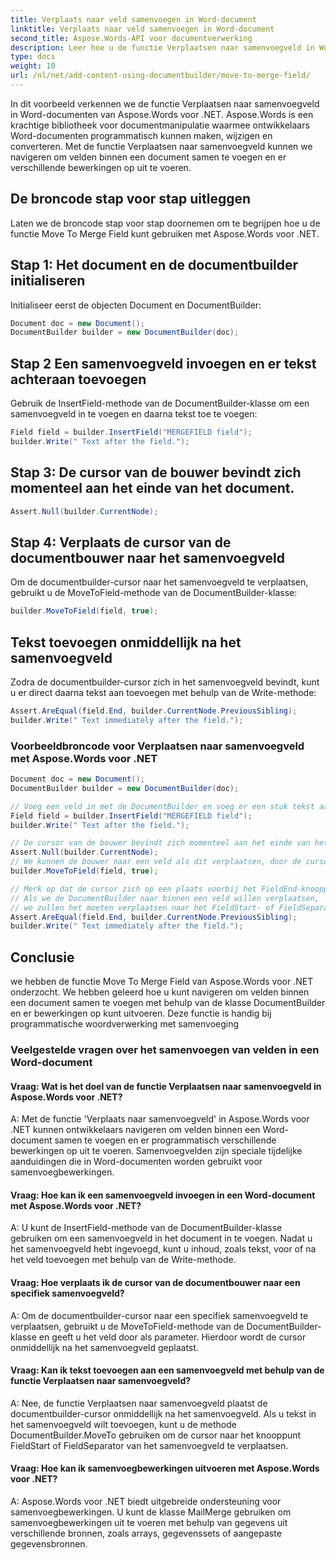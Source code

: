 ```yaml
---
title: Verplaats naar veld samenvoegen in Word-document
linktitle: Verplaats naar veld samenvoegen in Word-document
second_title: Aspose.Words-API voor documentverwerking
description: Leer hoe u de functie Verplaatsen naar samenvoegveld in Word-documenten van Aspose.Words voor .NET implementeert met behulp van een stapsgewijze handleiding.
type: docs
weight: 10
url: /nl/net/add-content-using-documentbuilder/move-to-merge-field/
---
```

In dit voorbeeld verkennen we de functie Verplaatsen naar samenvoegveld in Word-documenten van Aspose.Words voor .NET. Aspose.Words is een krachtige bibliotheek voor documentmanipulatie waarmee ontwikkelaars Word-documenten programmatisch kunnen maken, wijzigen en converteren. Met de functie Verplaatsen naar samenvoegveld kunnen we navigeren om velden binnen een document samen te voegen en er verschillende bewerkingen op uit te voeren.


## De broncode stap voor stap uitleggen

Laten we de broncode stap voor stap doornemen om te begrijpen hoe u de functie Move To Merge Field kunt gebruiken met Aspose.Words voor .NET.

## Stap 1: Het document en de documentbuilder initialiseren

Initialiseer eerst de objecten Document en DocumentBuilder:

```csharp
Document doc = new Document();
DocumentBuilder builder = new DocumentBuilder(doc);
```

## Stap 2 Een samenvoegveld invoegen en er tekst achteraan toevoegen

Gebruik de InsertField-methode van de DocumentBuilder-klasse om een samenvoegveld in te voegen en daarna tekst toe te voegen:

```csharp
Field field = builder.InsertField("MERGEFIELD field");
builder.Write(" Text after the field.");
```

## Stap 3: De cursor van de bouwer bevindt zich momenteel aan het einde van het document.

```csharp
Assert.Null(builder.CurrentNode);
```
## Stap 4: Verplaats de cursor van de documentbouwer naar het samenvoegveld

Om de documentbuilder-cursor naar het samenvoegveld te verplaatsen, gebruikt u de MoveToField-methode van de DocumentBuilder-klasse:

```csharp
builder.MoveToField(field, true);
```

## Tekst toevoegen onmiddellijk na het samenvoegveld

Zodra de documentbuilder-cursor zich in het samenvoegveld bevindt, kunt u er direct daarna tekst aan toevoegen met behulp van de Write-methode:

```csharp
Assert.AreEqual(field.End, builder.CurrentNode.PreviousSibling);
builder.Write(" Text immediately after the field.");
```

### Voorbeeldbroncode voor Verplaatsen naar samenvoegveld met Aspose.Words voor .NET

```csharp
Document doc = new Document();
DocumentBuilder builder = new DocumentBuilder(doc);

// Voeg een veld in met de DocumentBuilder en voeg er een stuk tekst aan toe.
Field field = builder.InsertField("MERGEFIELD field");
builder.Write(" Text after the field.");

// De cursor van de bouwer bevindt zich momenteel aan het einde van het document.
Assert.Null(builder.CurrentNode);
// We kunnen de bouwer naar een veld als dit verplaatsen, door de cursor direct na het veld te plaatsen.
builder.MoveToField(field, true);

// Merk op dat de cursor zich op een plaats voorbij het FieldEnd-knooppunt van het veld bevindt, wat betekent dat we ons niet daadwerkelijk in het veld bevinden.
// Als we de DocumentBuilder naar binnen een veld willen verplaatsen,
// we zullen het moeten verplaatsen naar het FieldStart- of FieldSeparator-knooppunt van een veld met behulp van de DocumentBuilder.MoveTo() -methode.
Assert.AreEqual(field.End, builder.CurrentNode.PreviousSibling);
builder.Write(" Text immediately after the field.");
```

## Conclusie

we hebben de functie Move To Merge Field van Aspose.Words voor .NET onderzocht. We hebben geleerd hoe u kunt navigeren om velden binnen een document samen te voegen met behulp van de klasse DocumentBuilder en er bewerkingen op kunt uitvoeren. Deze functie is handig bij programmatische woordverwerking met samenvoeging

### Veelgestelde vragen over het samenvoegen van velden in een Word-document

#### Vraag: Wat is het doel van de functie Verplaatsen naar samenvoegveld in Aspose.Words voor .NET?

A: Met de functie 'Verplaats naar samenvoegveld' in Aspose.Words voor .NET kunnen ontwikkelaars navigeren om velden binnen een Word-document samen te voegen en er programmatisch verschillende bewerkingen op uit te voeren. Samenvoegvelden zijn speciale tijdelijke aanduidingen die in Word-documenten worden gebruikt voor samenvoegbewerkingen.

#### Vraag: Hoe kan ik een samenvoegveld invoegen in een Word-document met Aspose.Words voor .NET?

A: U kunt de InsertField-methode van de DocumentBuilder-klasse gebruiken om een samenvoegveld in het document in te voegen. Nadat u het samenvoegveld hebt ingevoegd, kunt u inhoud, zoals tekst, voor of na het veld toevoegen met behulp van de Write-methode.

#### Vraag: Hoe verplaats ik de cursor van de documentbouwer naar een specifiek samenvoegveld?

A: Om de documentbuilder-cursor naar een specifiek samenvoegveld te verplaatsen, gebruikt u de MoveToField-methode van de DocumentBuilder-klasse en geeft u het veld door als parameter. Hierdoor wordt de cursor onmiddellijk na het samenvoegveld geplaatst.

#### Vraag: Kan ik tekst toevoegen aan een samenvoegveld met behulp van de functie Verplaatsen naar samenvoegveld?

A: Nee, de functie Verplaatsen naar samenvoegveld plaatst de documentbuilder-cursor onmiddellijk na het samenvoegveld. Als u tekst in het samenvoegveld wilt toevoegen, kunt u de methode DocumentBuilder.MoveTo gebruiken om de cursor naar het knooppunt FieldStart of FieldSeparator van het samenvoegveld te verplaatsen.

#### Vraag: Hoe kan ik samenvoegbewerkingen uitvoeren met Aspose.Words voor .NET?

A: Aspose.Words voor .NET biedt uitgebreide ondersteuning voor samenvoegbewerkingen. U kunt de klasse MailMerge gebruiken om samenvoegbewerkingen uit te voeren met behulp van gegevens uit verschillende bronnen, zoals arrays, gegevenssets of aangepaste gegevensbronnen.